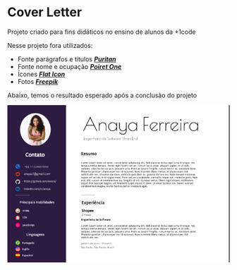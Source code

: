 # Cover Letter

Projeto criado para fins didáticos no ensino de alunos da +1code

Nesse projeto fora utilizados:
- Fonte parágrafos e títulos ***[Puritan](https://fonts.google.com/specimen/Puritan)***
- Fonte nome e ocupação ***[Poiret One](https://fonts.google.com/specimen/Poiret+One)***
- Ícones ***[Flat Icon](https://www.flaticon.com/br/)***
- Fotos ***[Freepik](https://br.freepik.com/)***

Abaixo, temos o resultado esperado após a conclusão do projeto

![Mulher morena de cabelos cacheados e sorrindo](./img/coverLetter.png)